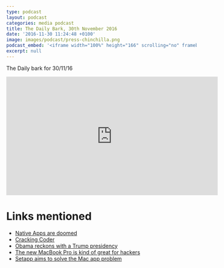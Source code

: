 ```yaml
---
type: podcast
layout: podcast
categories: media podcast
title: The Daily Bark, 30th November 2016
date: '2016-11-30 11:24:48 +0100'
image: images/podcast/press-chinchilla.png
podcast_embed: '<iframe width="100%" height="166" scrolling="no" frameborder="no" src="https://w.soundcloud.com/player/?url=https%3A//api.soundcloud.com/tracks/295483190&amp;color=ff5500&amp;auto_play=false&amp;hide_related=false&amp;show_comments=true&amp;show_user=true&amp;show_reposts=false"></iframe>'
excerpt: null
---
```


The Daily bark for 30/11/16

<iframe width="560" height="315" src="https://www.youtube.com/embed/NJV8zUedVuA" frameborder="0" allowfullscreen="">
</iframe>

# Links mentioned

- [Native Apps are doomed](https://medium.com/javascript-scene/native-apps-are-doomed-ac397148a2c0)
- [Cracking Coder](https://www.1843magazine.com/intelligence/cracking-coder)
- [Obama reckons with a Trump presidency](https://www.newyorker.com/magazine/2016/11/28/obama-reckons-with-a-trump-presidency)
- [The new MacBook Pro is kind of great for hackers](https://medium.com/@ageitgey/the-new-macbook-pro-is-kind-of-great-for-hackers-64c1c577a4d2#.vscx6oqoc)
- [Setapp aims to solve the Mac app problem](https://www.gregariousmammal.com/setapp-aims-to-solve-the-app-problem-for-macs)
